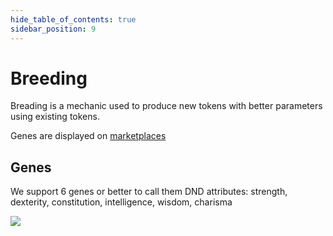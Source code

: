 ```yaml
---
hide_table_of_contents: true
sidebar_position: 9
---
```


# Breeding

Breading is a mechanic used to produce new tokens with better parameters using existing tokens.

Genes are displayed on [marketplaces](/api/json/marketplaces/)

## Genes

We support 6 genes or better to call them DND attributes: strength, dexterity, constitution, intelligence, wisdom, charisma

![](/img/admin/mechanics-simple/breeds.png)
